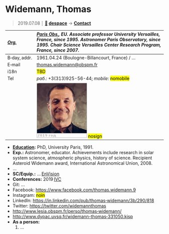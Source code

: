 # Widemann, Thomas
> 2019.07.08 ┊ **[🚀](../index/index.md) [despace](index.md)** → **[Contact](contact.md)**

|*[Org.](contact.md)*|*[Paris Obs.](paris_obs.md), EU. Associate professor University Versailles, France, since 1995. Astronomer Paris Observatory, since 1995. Chair Science Versailles Center Research Program, France, since 2007.*|
|:--|:--|
|B‑day, addr.| 1961.04.24 (Boulogne-Billancourt, France) / … |
|E‑mail| <thomas.widemann@obspm.fr> |
|i18n| <mark>TBD</mark> |
|Tel|*раб.:* +3(313)925-56-44</mark>; *mobile:* <mark>nomobile</mark> |
|| ![](f/contact/w/widemann_001_photo.jpg) <mark>nosign</mark> |

   - **[Education](edu.md):** PhD, University Paris, 1991.
   - **Exp.:** Astronomer, educator. Achievements include research in solar system science, atmospheric physics, history of science. Recipient Asteroid Widemann award, International Astronomical Union, 2008.
   - …
   - **SC/Equip.:** … [EnVision](envision.md)
   - **Conferences:** 2019 [IVC](ivc_2019.md)
   - Git: …
   - Facebook: <https://www.facebook.com/thomas.widemann.9>
   - Instagram: <mark>noin</mark>
   - LinkedIn: <https://in.linkedin.com/pub/thomas‑widemann/3b/290/818>
   - Twitter: <https://twitter.com/widemannthomas>
   - <http://www.lesia.obspm.fr/perso/thomas‑widemann/>
   - <http://www.dypac.uvsq.fr/widemann-thomas‑331050.kjsp>
   - **As a person:**
      1. …
